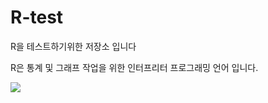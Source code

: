# R-test
R을 테스트하기위한 저장소 입니다

R은 통계 및 그래프 작업을 위한 인터프리터 프로그래밍 언어 입니다.

![](https://github.com/devkr-potato/R-test/blob/gh-pages/src/run.JPG)
